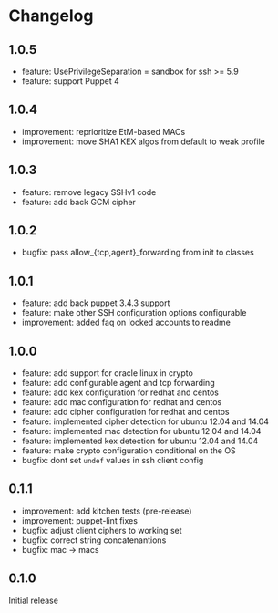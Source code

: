# Changelog

## 1.0.5

* feature: UsePrivilegeSeparation = sandbox for ssh >= 5.9
* feature: support Puppet 4

## 1.0.4

* improvement: reprioritize EtM-based MACs
* improvement: move SHA1 KEX algos from default to weak profile

## 1.0.3

* feature: remove legacy SSHv1 code
* feature: add back GCM cipher

## 1.0.2

* bugfix: pass allow_{tcp,agent}_forwarding from init to classes

## 1.0.1

* feature: add back puppet 3.4.3 support
* feature: make other SSH configuration options configurable
* improvement: added faq on locked accounts to readme

## 1.0.0

* feature: add support for oracle linux in crypto
* feature: add configurable agent and tcp forwarding
* feature: add kex configuration for redhat and centos
* feature: add mac configuration for redhat and centos
* feature: add cipher configuration for redhat and centos
* feature: implemented cipher detection for ubuntu 12.04 and 14.04
* feature: implemented mac detection for ubuntu 12.04 and 14.04
* feature: implemented kex detection for ubuntu 12.04 and 14.04
* feature: make crypto configuration conditional on the OS
* bugfix: dont set `undef` values in ssh client config

## 0.1.1

* improvement: add kitchen tests (pre-release)
* improvement: puppet-lint fixes
* bugfix: adjust client ciphers to working set
* bugfix: correct string concatenantions
* bugfix: mac -> macs

## 0.1.0

Initial release
